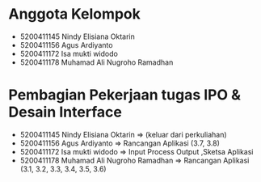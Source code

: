 # Anggota Kelompok
* 5200411145 Nindy Elisiana Oktarin 
* 5200411156 Agus Ardiyanto
* 5200411172 Isa mukti widodo
* 5200411178 Muhamad Ali Nugroho Ramadhan

# Pembagian Pekerjaan tugas IPO & Desain Interface
* 5200411145 Nindy Elisiana Oktarin         => (keluar dari perkuliahan)
* 5200411156 Agus Ardiyanto                 => Rancangan Aplikasi (3.7, 3.8)
* 5200411172 Isa mukti widodo               => Input Process Output ,Sketsa Aplikasi
* 5200411178 Muhamad Ali Nugroho Ramadhan   => Rancangan Aplikasi (3.1, 3.2, 3.3, 3.4, 3.5, 3.6)
